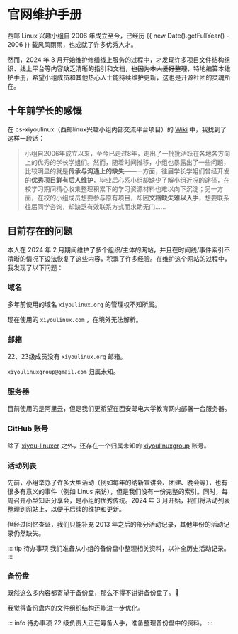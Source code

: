 # 官网维护手册

西邮 Linux 兴趣小组自 2006 年成立至今，已经历 {{ new Date().getFullYear() - 2006 }} 载风风雨雨，也成就了许多优秀人才。

然而，2024 年 3 月开始维护修缮线上服务的过程中，才发现许多项目文件结构组织、线上平台等内容缺乏清晰的指引和文档，~~也因为本人爱好整理~~，特地编纂本维护手册，希望小组成员和其他热心人士能持续维护更新，这也是开源社团的灵魂所在。

## 十年前学长的感慨

在 cs-xiyoulinux（西邮linux兴趣小组内部交流平台项目）的 [Wiki](https://github.com/xiyou-linuxer/cs-xiyoulinux-old/wiki) 中，我找到了这样一段话：

> 小组自2006年成立以来，至今已走过8年，走出了一批批活跃在各地各方向上的优秀的学长学姐们。然而，随着时间推移，小组也暴露出了一些问题，比较明显的就是**传承与沟通上的缺失**——一方面，往届学长学姐们曾经开发的**优秀项目鲜有后人维护**，毕业后心系小组却缺少了解小组近况的途径，在校学习期间精心收集整理积累下的学习资源材料也难以向下沉淀；另一方面，在校的小组成员想要参与原有项目，却因**文档缺失难以入手**，想要联系往届同学咨询，却缺乏有效联系方式而求助无门……

## 目前存在的问题

本人在 2024 年 2 月期间维护了多个组织/主体的网站，并且在时间线/事件索引不清晰的情况下设法恢复了这些内容，积累了许多经验。在维护这个网站的过程中，我发现了以下问题：

### 域名

多年前使用的域名 `xiyoulinux.org` 的管理权不知所属。

现在使用的 `xiyoulinux.com` ，在境外无法解析。

### 邮箱

22、23级成员没有 `xiyoulinux.org` 邮箱。

`xiyoulinuxgroup@gmail.com` 归属未知。

### 服务器

目前使用的是阿里云，但是我们更希望在西安邮电大学教育网内部署一台服务器。

### GitHub 账号

除了 [<i class="fa-brands fa-github"></i>xiyou-linuxer](https://github.com/xiyou-linuxer) 之外，还存在一个归属未知的 [<i class="fa-brands fa-github"></i>xiyoulinuxgroup](https://github.com/xiyoulinuxgroup) 账号。


### 活动列表

先前，小组举办了许多大型活动（例如每年的纳新宣讲会、团建、晚会等），也有很多有意义的事件（例如 Linus 来访），但是我们没有一份完整的索引。同时，每周召开小型知识分享会，是小组的优秀传统。2024 年 3 月开始，我们将活动列表整理到网站上，以便于后续的维护和更新。

但经过回忆查证，我们只能补充 2013 年之后的部分活动记录，其他年份的活动记录仍然缺失。

::: tip 待办事项
我们准备从小组的备份盘中整理相关资料，以补全历史活动记录。
:::

### 备份盘

既然这么多内容都寄望于备份盘，那么不得不讲讲备份盘了。🤔

我觉得备份盘内的文件组织结构还能进一步优化。

::: info 待办事项
22 级负责人正在筹备人手，准备整理备份盘中的资料。
:::
